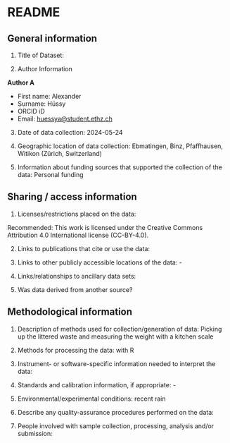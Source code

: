 # README

## General information

1.  Title of Dataset:  

2.  Author Information

**Author A**

- First name: Alexander
- Surname: Hüssy
- ORCID iD
- Email: huessya@student.ethz.ch


3.  Date of data collection: 2024-05-24

4.  Geographic location of data collection: Ebmatingen, Binz, Pfaffhausen, Witikon (Zürich, Switzerland)

5.  Information about funding sources that supported the collection of
    the data: Personal funding

## Sharing / access information

1.  Licenses/restrictions placed on the data:  

Recommended: This work is licensed under the Creative Commons Attribution 4.0 International license (CC-BY-4.0).

2.  Links to publications that cite or use the data: 

3.  Links to other publicly accessible locations of the data: -

4.  Links/relationships to ancillary data sets: 

5.  Was data derived from another source? 

## Methodological information

1.  Description of methods used for collection/generation of data: Picking up the littered waste and measuring the weight with a kitchen scale

2.  Methods for processing the data: with R

3.  Instrument- or software-specific information needed to interpret the
    data: 

4.  Standards and calibration information, if appropriate: -

5.  Environmental/experimental conditions: recent rain

6.  Describe any quality-assurance procedures performed on the data: 

7.  People involved with sample collection, processing, analysis and/or
    submission: 

